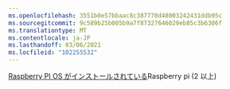 ```yaml
---
ms.openlocfilehash: 3551b0e57bbaac8c387770d48003242431ddb95c
ms.sourcegitcommit: 9c589b25b005b9a7f87327646020eb85c3b6306f
ms.translationtype: MT
ms.contentlocale: ja-JP
ms.lasthandoff: 03/06/2021
ms.locfileid: "102255532"
---
```

 [Raspberry PI OS がインストールされている](https://www.raspberrypi.org/documentation/installation/installing-images/README.md)Raspberry pi (2 以上)
